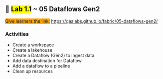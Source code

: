 ## 🧪 <mark>Lab 1.1</mark> ~ 05 Dataflows Gen2

<span style="background-color: orange;">Give learners the link:</span> https://qaalabs.github.io/fabric/05-dataflows-gen2/

### Activities

- Create a workspace
- Create a lakehouse
- Create a Dataflow (Gen2) to ingest data
- Add data destination for Dataflow
- Add a dataflow to a pipeline
- Clean up resources
